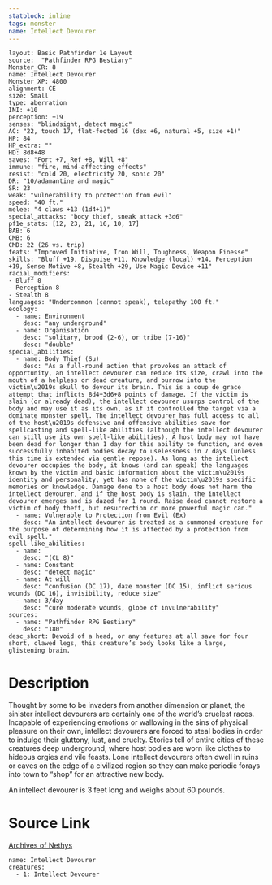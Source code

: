 ```yaml
---
statblock: inline
tags: monster
name: Intellect Devourer
---
```

```statblock
layout: Basic Pathfinder 1e Layout
source:  "Pathfinder RPG Bestiary"
Monster_CR: 8
name: Intellect Devourer
Monster_XP: 4800
alignment: CE
size: Small
type: aberration
INI: +10
perception: +19
senses: "blindsight, detect magic"
AC: "22, touch 17, flat-footed 16 (dex +6, natural +5, size +1)"
HP: 84
HP_extra: ""
HD: 8d8+48
saves: "Fort +7, Ref +8, Will +8"
immune: "fire, mind-affecting effects"
resist: "cold 20, electricity 20, sonic 20"
DR: "10/adamantine and magic"
SR: 23
weak: "vulnerability to protection from evil"
speed: "40 ft."
melee: "4 claws +13 (1d4+1)"
special_attacks: "body thief, sneak attack +3d6"
pf1e_stats: [12, 23, 21, 16, 10, 17]
BAB: 6
CMB: 6
CMD: 22 (26 vs. trip)
feats: "Improved Initiative, Iron Will, Toughness, Weapon Finesse"
skills: "Bluff +19, Disguise +11, Knowledge (local) +14, Perception +19, Sense Motive +8, Stealth +29, Use Magic Device +11"
racial_modifiers:
- Bluff 8
- Perception 8
- Stealth 8
languages: "Undercommon (cannot speak), telepathy 100 ft."
ecology:
  - name: Environment
    desc: "any underground"
  - name: Organisation
    desc: "solitary, brood (2-6), or tribe (7-16)"
    desc: "double"
special_abilities:
  - name: Body Thief (Su)
    desc: "As a full-round action that provokes an attack of opportunity, an intellect devourer can reduce its size, crawl into the mouth of a helpless or dead creature, and burrow into the victim\u2019s skull to devour its brain. This is a coup de grace attempt that inflicts 8d4+3d6+8 points of damage. If the victim is slain (or already dead), the intellect devourer usurps control of the body and may use it as its own, as if it controlled the target via a dominate monster spell. The intellect devourer has full access to all of the host\u2019s defensive and offensive abilities save for spellcasting and spell-like abilities (although the intellect devourer can still use its own spell-like abilities). A host body may not have been dead for longer than 1 day for this ability to function, and even successfully inhabited bodies decay to uselessness in 7 days (unless this time is extended via gentle repose). As long as the intellect devourer occupies the body, it knows (and can speak) the languages known by the victim and basic information about the victim\u2019s identity and personality, yet has none of the victim\u2019s specific memories or knowledge. Damage done to a host body does not harm the intellect devourer, and if the host body is slain, the intellect devourer emerges and is dazed for 1 round. Raise dead cannot restore a victim of body theft, but resurrection or more powerful magic can."
  - name: Vulnerable to Protection from Evil (Ex)
    desc: "An intellect devourer is treated as a summoned creature for the purpose of determining how it is affected by a protection from evil spell."
spell-like_abilities:
  - name:
    desc: "(CL 8)"
  - name: Constant
    desc: "detect magic"
  - name: At will
    desc: "confusion (DC 17), daze monster (DC 15), inflict serious wounds (DC 16), invisibility, reduce size"
  - name: 3/day
    desc: "cure moderate wounds, globe of invulnerability"
sources:
  - name: "Pathfinder RPG Bestiary"
    desc: "180"
desc_short: Devoid of a head, or any features at all save for four short, clawed legs, this creature’s body looks like a large, glistening brain.
```
# Description
Thought by some to be invaders from another dimension or planet, the sinister intellect devourers are certainly one of the world’s cruelest races. Incapable of experiencing emotions or wallowing in the sins of physical pleasure on their own, intellect devourers are forced to steal bodies in order to indulge their gluttony, lust, and cruelty. Stories tell of entire cities of these creatures deep underground, where host bodies are worn like clothes to hideous orgies and vile feasts. Lone intellect devourers often dwell in ruins or caves on the edge of a civilized region so they can make periodic forays into town to “shop” for an attractive new body.

An intellect devourer is 3 feet long and weighs about 60 pounds.
# Source Link
[Archives of Nethys](https://aonprd.com/MonsterDisplay.aspx?ItemName=Intellect%20Devourer)
```encounter-table
name: Intellect Devourer
creatures:
  - 1: Intellect Devourer
```
